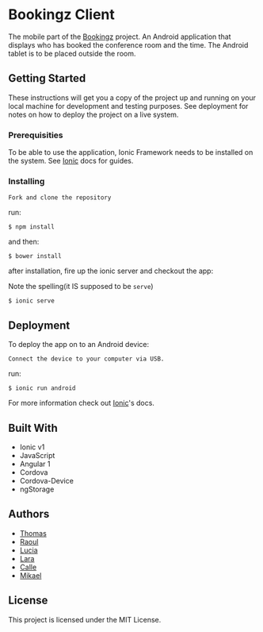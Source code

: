 # Bookingz Client
The mobile part of the [Bookingz](https://github.com/CraftAcademy/bookingz) project.
An Android application that displays who has booked the conference room and the time.
The Android tablet is to be placed outside the room.

## Getting Started

These instructions will get you a copy of the project up and running on your local machine for development and testing purposes. See deployment for notes on how to deploy the project on a live system.

### Prerequisities

To be able to use the application, Ionic Framework needs to be installed on the system. See [Ionic](http://ionicframework.com/) docs for guides.

### Installing

```
Fork and clone the repository
```
run:
```
$ npm install
```
and then:
```
$ bower install
```
after installation, fire up the ionic server and checkout the app:

Note the spelling(it IS supposed to be `serve`)
```
$ ionic serve
```

## Deployment

To deploy the app on to an Android device:
```
Connect the device to your computer via USB.
```
run:
```
$ ionic run android
```
For more information check out [Ionic](http://ionicframework.com/docs/guide/testing.html)'s docs.

## Built With

* Ionic v1
* JavaScript
* Angular 1
* Cordova
* Cordova-Device
* ngStorage


## Authors

* [Thomas](https://github.com/tochman)
* [Raoul](https://github.com/diraulo)
* [Lucia](https://github.com/luciademoja)
* [Lara](https://github.com/lollypop27)
* [Calle](https://github.com/callea2)
* [Mikael](https://github.com/MikaelFeher)

## License

This project is licensed under the MIT License.
